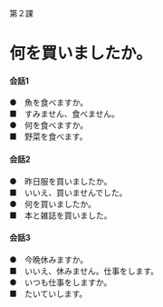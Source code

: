 第２課

何を買いましたか。
===

#### 会話1
●　魚を食べますか。 <br>
■　すみません、食べません。 <br>
●　何を食べますか。 <br>
■　野菜を食べます。

#### 会話2
●　昨日服を買いましたか。 <br>
■　いいえ、買いませんでした。 <br>
●　何を買いましたか。 <br>
■　本と雑誌を買いました。

#### 会話3
●　今晩休みますか。 <br>
■　いいえ、休みません。仕事をします。 <br>
●　いつも仕事をしますか。 <br>
■　たいていします。